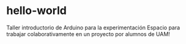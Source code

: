 # hello-world
Taller introductorio de Arduino para la experimentación 
Espacio para trabajar colaborativamente en un proyecto por alumnos de UAM!
